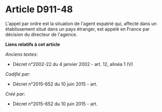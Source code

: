 # Article D911-48

L'appel par ordre est la situation de l'agent expatrié qui, affecté dans un établissement situé dans un pays étranger, est
appelé en France par décision du directeur de l'agence.

**Liens relatifs à cet article**

_Anciens textes_:

  - Décret n°2002-22 du 4 janvier 2002 - art. 12, alinéa 1 (V)

_Codifié par_:

  - Décret n°2015-652 du 10 juin 2015 - art.

_Créé par_:

  - Décret n°2015-652 du 10 juin 2015 - art.
